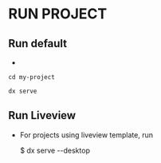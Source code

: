 # RUN PROJECT

## Run default

-

    cd my-project

    dx serve

## Run Liveview

- For projects using liveview template, run

    $ dx serve --desktop
